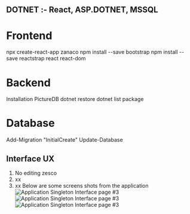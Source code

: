 ## DOTNET :- React, ASP.DOTNET, MSSQL

# Frontend

npx create-react-app zanaco
npm install --save bootstrap
npm install --save reactstrap react react-dom

# Backend

Installation PictureDB
dotnet restore
dotnet list package


# Database

Add-Migration "InitialCreate"
Update-Database

## Interface UX
1. No editing zesco
2. xx
3. xx
 Below are some screens shots from the application
![ Application Singleton Interface page #3 ](https://github.com/LINOSNCHENA/DOTNET-Exercies/blob/master/UXVIEW/page1.png)
![ Application Singleton Interface page #3 ](https://github.com/LINOSNCHENA/DOTNET-Exercies/blob/master/UXVIEW/page2.png)
![ Application Singleton Interface page #3 ](https://github.com/LINOSNCHENA/DOTNET-Exercies/blob/master/UXVIEW/page1.png)